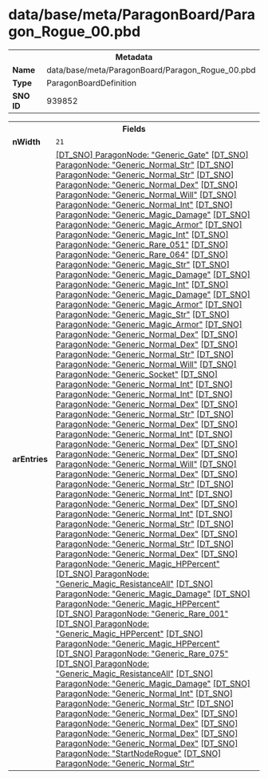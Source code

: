 <h1>data/base/meta/ParagonBoard/Paragon_Rogue_00.pbd</h1><table><tr><th colspan="100%">Metadata</th></tr><tr><td><b>Name</b></td><td>data/base/meta/ParagonBoard/Paragon_Rogue_00.pbd</td></tr><tr><td><b>Type</b></td><td>ParagonBoardDefinition</td></tr><tr><td><b>SNO ID</b></td><td>939852</td></tr></table>

<table><tr><th colspan="100%">Fields</th></tr><tr><td><b>nWidth</b></td><td><code>21</code></td></tr><tr><td><b>arEntries</b></td><td><a href="..\ParagonNode\Generic_Gate.pgn.md">[DT_SNO] ParagonNode: "Generic_Gate"</a>
<a href="..\ParagonNode\Generic_Normal_Str.pgn.md">[DT_SNO] ParagonNode: "Generic_Normal_Str"</a>
<a href="..\ParagonNode\Generic_Normal_Str.pgn.md">[DT_SNO] ParagonNode: "Generic_Normal_Str"</a>
<a href="..\ParagonNode\Generic_Normal_Dex.pgn.md">[DT_SNO] ParagonNode: "Generic_Normal_Dex"</a>
<a href="..\ParagonNode\Generic_Normal_Will.pgn.md">[DT_SNO] ParagonNode: "Generic_Normal_Will"</a>
<a href="..\ParagonNode\Generic_Normal_Int.pgn.md">[DT_SNO] ParagonNode: "Generic_Normal_Int"</a>
<a href="..\ParagonNode\Generic_Magic_Damage.pgn.md">[DT_SNO] ParagonNode: "Generic_Magic_Damage"</a>
<a href="..\ParagonNode\Generic_Magic_Armor.pgn.md">[DT_SNO] ParagonNode: "Generic_Magic_Armor"</a>
<a href="..\ParagonNode\Generic_Magic_Int.pgn.md">[DT_SNO] ParagonNode: "Generic_Magic_Int"</a>
<a href="..\ParagonNode\Generic_Rare_051.pgn.md">[DT_SNO] ParagonNode: "Generic_Rare_051"</a>
<a href="..\ParagonNode\Generic_Rare_064.pgn.md">[DT_SNO] ParagonNode: "Generic_Rare_064"</a>
<a href="..\ParagonNode\Generic_Magic_Str.pgn.md">[DT_SNO] ParagonNode: "Generic_Magic_Str"</a>
<a href="..\ParagonNode\Generic_Magic_Damage.pgn.md">[DT_SNO] ParagonNode: "Generic_Magic_Damage"</a>
<a href="..\ParagonNode\Generic_Magic_Int.pgn.md">[DT_SNO] ParagonNode: "Generic_Magic_Int"</a>
<a href="..\ParagonNode\Generic_Magic_Damage.pgn.md">[DT_SNO] ParagonNode: "Generic_Magic_Damage"</a>
<a href="..\ParagonNode\Generic_Magic_Armor.pgn.md">[DT_SNO] ParagonNode: "Generic_Magic_Armor"</a>
<a href="..\ParagonNode\Generic_Magic_Str.pgn.md">[DT_SNO] ParagonNode: "Generic_Magic_Str"</a>
<a href="..\ParagonNode\Generic_Magic_Armor.pgn.md">[DT_SNO] ParagonNode: "Generic_Magic_Armor"</a>
<a href="..\ParagonNode\Generic_Normal_Dex.pgn.md">[DT_SNO] ParagonNode: "Generic_Normal_Dex"</a>
<a href="..\ParagonNode\Generic_Normal_Dex.pgn.md">[DT_SNO] ParagonNode: "Generic_Normal_Dex"</a>
<a href="..\ParagonNode\Generic_Normal_Str.pgn.md">[DT_SNO] ParagonNode: "Generic_Normal_Str"</a>
<a href="..\ParagonNode\Generic_Normal_Will.pgn.md">[DT_SNO] ParagonNode: "Generic_Normal_Will"</a>
<a href="..\ParagonNode\Generic_Socket.pgn.md">[DT_SNO] ParagonNode: "Generic_Socket"</a>
<a href="..\ParagonNode\Generic_Normal_Int.pgn.md">[DT_SNO] ParagonNode: "Generic_Normal_Int"</a>
<a href="..\ParagonNode\Generic_Normal_Int.pgn.md">[DT_SNO] ParagonNode: "Generic_Normal_Int"</a>
<a href="..\ParagonNode\Generic_Normal_Dex.pgn.md">[DT_SNO] ParagonNode: "Generic_Normal_Dex"</a>
<a href="..\ParagonNode\Generic_Normal_Str.pgn.md">[DT_SNO] ParagonNode: "Generic_Normal_Str"</a>
<a href="..\ParagonNode\Generic_Normal_Dex.pgn.md">[DT_SNO] ParagonNode: "Generic_Normal_Dex"</a>
<a href="..\ParagonNode\Generic_Normal_Int.pgn.md">[DT_SNO] ParagonNode: "Generic_Normal_Int"</a>
<a href="..\ParagonNode\Generic_Normal_Dex.pgn.md">[DT_SNO] ParagonNode: "Generic_Normal_Dex"</a>
<a href="..\ParagonNode\Generic_Normal_Dex.pgn.md">[DT_SNO] ParagonNode: "Generic_Normal_Dex"</a>
<a href="..\ParagonNode\Generic_Normal_Will.pgn.md">[DT_SNO] ParagonNode: "Generic_Normal_Will"</a>
<a href="..\ParagonNode\Generic_Normal_Dex.pgn.md">[DT_SNO] ParagonNode: "Generic_Normal_Dex"</a>
<a href="..\ParagonNode\Generic_Normal_Str.pgn.md">[DT_SNO] ParagonNode: "Generic_Normal_Str"</a>
<a href="..\ParagonNode\Generic_Normal_Int.pgn.md">[DT_SNO] ParagonNode: "Generic_Normal_Int"</a>
<a href="..\ParagonNode\Generic_Normal_Dex.pgn.md">[DT_SNO] ParagonNode: "Generic_Normal_Dex"</a>
<a href="..\ParagonNode\Generic_Normal_Int.pgn.md">[DT_SNO] ParagonNode: "Generic_Normal_Int"</a>
<a href="..\ParagonNode\Generic_Normal_Str.pgn.md">[DT_SNO] ParagonNode: "Generic_Normal_Str"</a>
<a href="..\ParagonNode\Generic_Normal_Dex.pgn.md">[DT_SNO] ParagonNode: "Generic_Normal_Dex"</a>
<a href="..\ParagonNode\Generic_Normal_Str.pgn.md">[DT_SNO] ParagonNode: "Generic_Normal_Str"</a>
<a href="..\ParagonNode\Generic_Normal_Dex.pgn.md">[DT_SNO] ParagonNode: "Generic_Normal_Dex"</a>
<a href="..\ParagonNode\Generic_Magic_HPPercent.pgn.md">[DT_SNO] ParagonNode: "Generic_Magic_HPPercent"</a>
<a href="..\ParagonNode\Generic_Magic_ResistanceAll.pgn.md">[DT_SNO] ParagonNode: "Generic_Magic_ResistanceAll"</a>
<a href="..\ParagonNode\Generic_Magic_Damage.pgn.md">[DT_SNO] ParagonNode: "Generic_Magic_Damage"</a>
<a href="..\ParagonNode\Generic_Magic_HPPercent.pgn.md">[DT_SNO] ParagonNode: "Generic_Magic_HPPercent"</a>
<a href="..\ParagonNode\Generic_Rare_001.pgn.md">[DT_SNO] ParagonNode: "Generic_Rare_001"</a>
<a href="..\ParagonNode\Generic_Magic_HPPercent.pgn.md">[DT_SNO] ParagonNode: "Generic_Magic_HPPercent"</a>
<a href="..\ParagonNode\Generic_Magic_HPPercent.pgn.md">[DT_SNO] ParagonNode: "Generic_Magic_HPPercent"</a>
<a href="..\ParagonNode\Generic_Rare_075.pgn.md">[DT_SNO] ParagonNode: "Generic_Rare_075"</a>
<a href="..\ParagonNode\Generic_Magic_ResistanceAll.pgn.md">[DT_SNO] ParagonNode: "Generic_Magic_ResistanceAll"</a>
<a href="..\ParagonNode\Generic_Magic_Damage.pgn.md">[DT_SNO] ParagonNode: "Generic_Magic_Damage"</a>
<a href="..\ParagonNode\Generic_Normal_Int.pgn.md">[DT_SNO] ParagonNode: "Generic_Normal_Int"</a>
<a href="..\ParagonNode\Generic_Normal_Str.pgn.md">[DT_SNO] ParagonNode: "Generic_Normal_Str"</a>
<a href="..\ParagonNode\Generic_Normal_Dex.pgn.md">[DT_SNO] ParagonNode: "Generic_Normal_Dex"</a>
<a href="..\ParagonNode\Generic_Normal_Dex.pgn.md">[DT_SNO] ParagonNode: "Generic_Normal_Dex"</a>
<a href="..\ParagonNode\Generic_Normal_Dex.pgn.md">[DT_SNO] ParagonNode: "Generic_Normal_Dex"</a>
<a href="..\ParagonNode\Generic_Normal_Dex.pgn.md">[DT_SNO] ParagonNode: "Generic_Normal_Dex"</a>
<a href="..\ParagonNode\StartNodeRogue.pgn.md">[DT_SNO] ParagonNode: "StartNodeRogue"</a>
<a href="..\ParagonNode\Generic_Normal_Str.pgn.md">[DT_SNO] ParagonNode: "Generic_Normal_Str"</a>
</td></tr></table>


